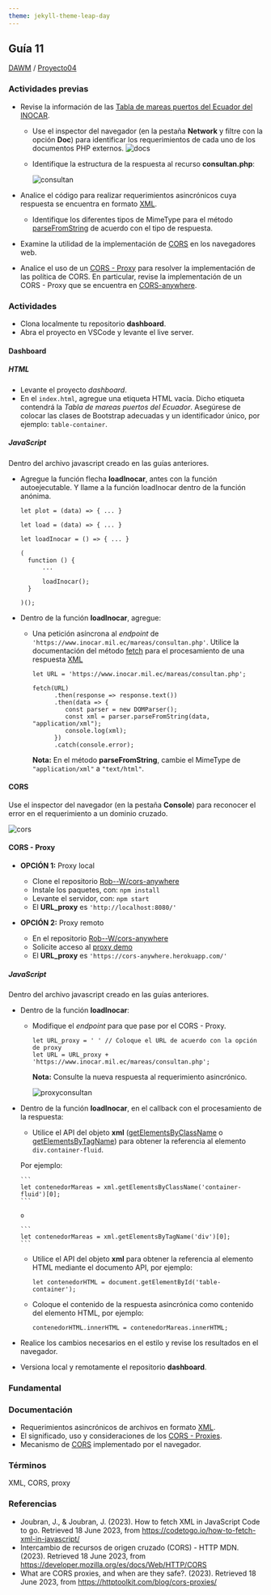 ```yaml
---
theme: jekyll-theme-leap-day
---
```


## Guía 11

[DAWM](/DAWM/) / [Proyecto04](/DAWM/proyectos/2023/proyecto04)

### Actividades previas

* Revise la información de las [Tabla de mareas puertos del Ecuador del INOCAR](https://www.inocar.mil.ec/web/index.php/productos/tabla-mareas).

	- Use el inspector del navegador (en la pestaña **Network** y filtre con la opción **Doc**) para identificar los requerimientos de cada uno de los documentos PHP externos. 
  	![docs](imagenes/docs.png)

  - Identifique la estructura de la respuesta al recurso **consultan.php**:

  	![consultan](imagenes/consultan.png)

* Analice el código para realizar requerimientos asincrónicos cuya respuesta se encuentra en formato [XML](https://codetogo.io/how-to-fetch-xml-in-javascript/).
	- Identifique los diferentes tipos de MimeType para el método [parseFromString](https://developer.mozilla.org/en-US/docs/Web/API/DOMParser/parseFromString) de acuerdo con el tipo de respuesta.

* Examine la utilidad de la implementación de [CORS](https://developer.mozilla.org/es/docs/Web/HTTP/CORS) en los navegadores web.

* Analice el uso de un [CORS - Proxy](https://httptoolkit.com/blog/cors-proxies/) para resolver la implementación de las política de CORS. En particular, revise la implementación de un CORS - Proxy que se encuentra en [CORS-anywhere](https://github.com/Rob--W/cors-anywhere).

 
### Actividades

* Clona localmente tu repositorio **dashboard**.
* Abra el proyecto en VSCode y levante el live server.

#### Dashboard

##### HTML

* Levante el proyecto _dashboard_.
* En el `index.html`, agregue una etiqueta HTML vacía. Dicho etiqueta contendrá la _Tabla de mareas puertos del Ecuador_. Asegúrese de colocar las clases de Bootstrap adecuadas y un identificador único, por ejemplo: `table-container`. 

##### JavaScript

Dentro del archivo javascript creado en las guías anteriores.

* Agregue la función flecha **loadInocar**, antes con la función autoejecutable. Y llame a la función loadInocar dentro de la función anónima.

  ```
  let plot = (data) => { ... }

  let load = (data) => { ... }
  
  let loadInocar = () => { ... }

  (
    function () { 
    	... 

    	loadInocar();
    }

  )();
  ```

* Dentro de la función **loadInocar**, agregue:

  - Una petición asíncrona al _endpoint_ de `'https://www.inocar.mil.ec/mareas/consultan.php'`. Utilice la documentación del método [fetch](https://www.javascripttutorial.net/javascript-fetch-api/) para el procesamiento de una respuesta [XML](https://codetogo.io/how-to-fetch-xml-in-javascript/)

	  ```
	  let URL = 'https://www.inocar.mil.ec/mareas/consultan.php';

	  fetch(URL)
		 	.then(response => response.text())
			.then(data => {
			   const parser = new DOMParser();
			   const xml = parser.parseFromString(data, "application/xml");
			   console.log(xml);
			})
			.catch(console.error);
	  ```

	**Nota:** En el método **parseFromString**, cambie el MimeType de `"application/xml"` a `"text/html"`.


#### CORS

Use el inspector del navegador (en la pestaña **Console**) para reconocer el error en el requerimiento a un dominio cruzado. 

![cors](imagenes/cors.png)

#### CORS - Proxy

* **OPCIÓN 1:** Proxy local

	+ Clone el repositorio [Rob--W/cors-anywhere](https://github.com/Rob--W/cors-anywhere) 
	+ Instale los paquetes, con: `npm install`
	+ Levante el servidor, con: `npm start`
	+ El **URL_proxy** es `'http://localhost:8080/'`

* **OPCIÓN 2:** Proxy remoto
	
	+ En el repositorio [Rob--W/cors-anywhere](https://github.com/Rob--W/cors-anywhere)
	+ Solicite acceso al [proxy demo](https://cors-anywhere.herokuapp.com/corsdemo)
	+ El **URL_proxy** es `'https://cors-anywhere.herokuapp.com/'`

##### JavaScript

Dentro del archivo javascript creado en las guías anteriores.

* Dentro de la función **loadInocar**:

	- Modifique el _endpoint_ para que pase por el CORS - Proxy.

		```
		let URL_proxy = ' ' // Coloque el URL de acuerdo con la opción de proxy
	  let URL = URL_proxy + 'https://www.inocar.mil.ec/mareas/consultan.php';
	  ```

		**Nota:** Consulte la nueva respuesta al requerimiento asincrónico.

		![proxyconsultan](imagenes/proxyconsultan.png)


* Dentro de la función **loadInocar**, en el callback con el procesamiento de la respuesta:

	- Utilice el API del objeto **xml** ([getElementsByClassName](https://developer.mozilla.org/es/docs/Web/API/Document/getElementsByClassName) o [getElementsByTagName](https://developer.mozilla.org/es/docs/Web/API/Document/getElementsByTagName)) para obtener la referencia al elemento `div.container-fluid`.

  	Por ejemplo:

	  ```
	  let contenedorMareas = xml.getElementsByClassName('container-fluid')[0];
	  ```

	  o 

	  ```
	  let contenedorMareas = xml.getElementsByTagName('div')[0];
	  ```

  - Utilice el API del objeto **xml** para obtener la referencia al elemento HTML mediante el documento API, por ejemplo:
  	  
	  ```
	  let contenedorHTML = document.getElementById('table-container');
	  ```

  - Coloque el contenido de la respuesta asincrónica como contenido del elemento HTML, por ejemplo:

	  ```
	  contenedorHTML.innerHTML = contenedorMareas.innerHTML;
	  ```

* Realice los cambios necesarios en el estilo y revise los resultados en el navegador.

* Versiona local y remotamente el repositorio **dashboard**.


### Fundamental

### Documentación

* Requerimientos asincrónicos de archivos en formato [XML](https://codetogo.io/how-to-fetch-xml-in-javascript/).
* El significado, uso y consideraciones de los [CORS - Proxies](https://httptoolkit.com/blog/cors-proxies/).
* Mecanismo de [CORS](https://developer.mozilla.org/es/docs/Web/HTTP/CORS) implementado por el navegador.

### Términos

XML, CORS, proxy

### Referencias

* Joubran, J., & Joubran, J. (2023). How to fetch XML in JavaScript  Code to go. Retrieved 18 June 2023, from https://codetogo.io/how-to-fetch-xml-in-javascript/
* Intercambio de recursos de origen cruzado (CORS) - HTTP MDN. (2023). Retrieved 18 June 2023, from https://developer.mozilla.org/es/docs/Web/HTTP/CORS
* What are CORS proxies, and when are they safe?. (2023). Retrieved 18 June 2023, from https://httptoolkit.com/blog/cors-proxies/